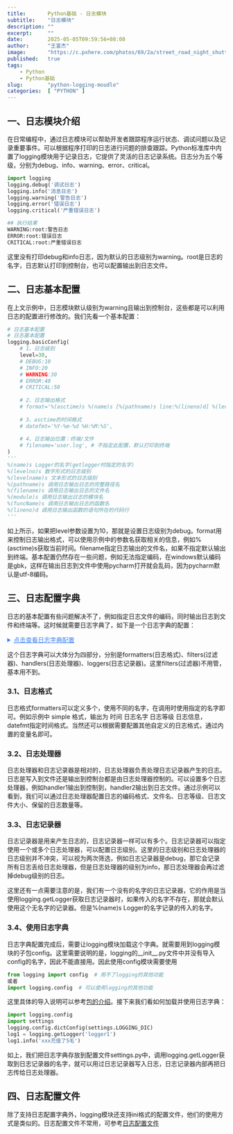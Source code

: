 ```yaml
---
title:       Python基础 - 日志模块
subtitle:    "日志模块"
description: ""
excerpt:     ""
date:        2025-05-05T09:59:56+08:00
author:      "王富杰"
image:       "https://c.pxhere.com/photos/69/2a/street_road_night_shutter_speed_transport_highway_history_architecture-1071668.jpg!d"
published:   true
tags:
    - Python
    - Python基础
slug:        "python-logging-moudle"
categories:  [ "PYTHON" ]
---
```


## 一、日志模块介绍
在日常编程中，通过日志模块可以帮助开发者跟踪程序运行状态、调试问题以及记录重要事件。可以根据程序打印的日志进行问题的排查跟踪。Python标准库中内置了logging模块用于记录日志，它提供了灵活的日志记录系统。日志分为五个等级，分别为debug、info、warning、error、critical。
```python
import logging
logging.debug('调试日志')
logging.info('消息日志')
logging.warning('警告日志')
logging.error('错误日志')
logging.critical('严重错误日志')

## 执行结果
WARNING:root:警告日志
ERROR:root:错误日志
CRITICAL:root:严重错误日志
```
这里没有打印debug和info日志，因为默认的日志级别为warning。root是日志的名字，日志默认打印到控制台，也可以配置输出到日志文件。

## 二、日志基本配置
在上文示例中，日志模块默认级别为warning且输出到控制台，这些都是可以利用日志的配置进行修改的。我们先看一个基本配置：
```python
# 日志基本配置
# 日志基本配置
logging.basicConfig(
    # 1、日志级别
    level=30,
    # DEBUG:10
    # INFO:20
    # WARNING:30
    # ERROR:40
    # CRITICAL:50
    
    # 2、日志输出格式
    # format='%(asctime)s %(name)s [%(pathname)s line:%(lineno)d] %(levelname)s %(message)s',
    
    # 3、asctime的时间格式
    # datefmt='%Y-%m-%d %H:%M:%S',
    
    # 4、日志输出位置：终端/文件
    # filename='user.log', # 不指定此配置，默认打印到终端
)
'''
%(name)s Logger的名字(getlogger时指定的名字)
%(levelno)s 数字形式的日志级别
%(levelname)s 文本形式的日志级别
%(pathname)s 调用日志输出日志的完整路径名
%(filename)s 调用日志输出日志的文件名
%(module)s 调用日志输出日志的模块名
%(funcName)s 调用日志输出日志的函数名
%(lineno)d 调用日志输出函数的语句所在的代码行
'''
```
如上所示，如果把level参数设置为10，那就是设置日志级别为debug。format用来控制日志输出格式，可以使用示例中的参数名获取相关的信息，例如%(asctime)s获取当前时间。filename指定日志输出的文件名，如果不指定默认输出到终端。基本配置仍然存在一些问题，例如无法指定编码，在windows默认编码是gbk，这样在输出日志到文件中使用pycharm打开就会乱码，因为pycharm默认是utf-8编码。

## 三、日志配置字典
日志的基本配置有些问题解决不了，例如指定日志文件的编码，同时输出日志到文件和终端等。这时候就需要日志字典了，如下是一个日志字典的配置：
<details>
 <summary style="cursor: pointer; color: #3b82f6; text-decoration: underline;">
    点击查看日志字典配置
</summary>

```python
# 日志配置字典
LOGGING_DIC = {
    'version': 1.0,
    'disable_existing_loggers': False,
    # 日志格式
    'formatters': {
        'standard': {
            'format': '%(asctime)s %(threadName)s:%(thread)d [%(name)s] %(levelname)s [%(pathname)s:%(lineno)d] %(message)s',
            'datefmt': '%Y-%m-%d %H:%M:%S',
        },
        'simple': {
            'format': '%(asctime)s [%(name)s] %(levelname)s  %(message)s',
            'datefmt': '%Y-%m-%d %H:%M:%S',
        },
        'test': {
            'format': '%(asctime)s %(message)s',
        },
    },
    'filters': {},
    # 日志处理器
    'handlers': {
        'console_debug_handler': {
            'level': 'WARNING',  # 日志处理的级别限制
            'class': 'logging.StreamHandler',  # 输出到终端
            'formatter': 'simple'  # 日志格式
        },
        'file_info_handler': {
            'level': 'INFO',
            'class': 'logging.handlers.RotatingFileHandler',  # 保存到文件,日志轮转
            'filename': 'abc.log',
            'maxBytes': 800,  # 日志大小 10M
            'backupCount': 3,  # 日志文件保存数量限制
            'encoding': 'utf-8',
            'formatter': 'standard',
        },
        'file_debug_handler': {
            'level': 'DEBUG',
            'class': 'logging.FileHandler',  # 保存到文件
            'filename': 'test.log',	 # 日志存放的路径
            'encoding': 'utf-8',	# 日志文件的编码
            'formatter': 'test',
        },
        'file_deal_handler': {
            'level': 'INFO',
            'class': 'logging.FileHandler',  # 保存到文件
            'filename': 'deal.log',  # 日志存放的路径
            'encoding': 'utf-8',  # 日志文件的编码
            'formatter': 'standard',
        },
        'file_operate_handler': {
            'level': 'INFO',
            'class': 'logging.FileHandler',  # 保存到文件
            'filename': 'operate.log',  # 日志存放的路径
            'encoding': 'utf-8',  # 日志文件的编码
            'formatter': 'standard',
        },
    },
    # 日志记录器
    'loggers': {
        'logger1': {  # 导入时logging.getLogger时使用的app_name
            'handlers': ['console_debug_handler'],  # 日志分配到哪个handlers中
            'level': 'DEBUG',  # 日志记录的级别限制
            'propagate': False,  # 默认为True，向上（更高级别的logger）传递，设置为False即可，否则会一份日志向上层层传递
        },
        'logger2': {
            'handlers': ['console_debug_handler', 'file_debug_handler'],
            'level': 'INFO',
            'propagate': False,
        },
        '': {      # 名字匹配不上就用没有名字的这个
            'handlers': ['console_debug_handler', 'file_info_handler'],
            'level': 'INFO',
            'propagate': False,
        },
        '用户操作': {
            'handlers': ['console_debug_handler', 'file_operate_handler'],
            'level': 'INFO',
            'propagate': False,
        },
    }
}
```
</details>

这个日志字典可以大体分为四部分，分别是formatters(日志格式)、filters(过滤器)、handlers(日志处理器)、loggers(日志记录器)。这里filters(过滤器)不用管，基本用不到。

### 3.1、日志格式
日志格式formatters可以定义多个，使用不同的名字，在调用时使用指定的名字即可。例如示例中 simple 格式，输出为 时间 日志名字 日志等级  日志信息，datefmt指定时间格式。当然还可以根据需要配置其他自定义的日志格式，通过内置的变量名即可。

### 3.2、日志处理器
日志处理器和日志记录器是相对的，日志处理器负责处理日志记录器产生的日志。日志是写入到文件还是输出到控制台都是由日志处理器控制的。可以设置多个日志处理器，例如handler1输出到控制到，handler2输出到日志文件。通过示例可以看到，我们可以通过日志处理器配置日志的编码格式、文件名、日志等级、日志文件大小、保留的日志数量等。

### 3.3、日志记录器
日志记录器是用来产生日志的，日志记录器一样可以有多个。日志记录器可以指定使用一个或多个日志处理器，可以配置日志级别。这里的日志级别和日志处理器的日志级别并不冲突，可以视为两次筛选，例如日志记录器是debug，那它会记录所有日志丢给日志处理器，但是日志处理器的级别为info，那日志处理器会再过滤掉debug级别的日志。

这里还有一点需要注意的是，我们有一个没有的名字的日志记录器，它的作用是当使用logging.getLogger获取日志记录器时，如果传入的名字不存在，那就会默认使用这个无名字的记录器。但是%(name)s Logger的名字记录的传入的名字。

### 3.4、使用日志字典
日志字典配置完成后，需要让logging模块加载这个字典。就需要用到logging模块的子包config。这里需要说明的是，logging的__init__.py文件中并没有导入config的名字，因此不能直接用。因此使用config模块需要使用
```python
from logging import config  # 用不了logging的其他功能
或者
import logging.config  # 可以使用logging的其他功能
```
这里具体的导入说明可以参考[包的介绍](/2025/04/18/python-package/)。接下来我们看如何加载并使用日志字典：
```python
import logging.config 
import settings
logging.config.dictConfig(settings.LOGGING_DIC)
log1 = logging.getLogger('logger1')
log1.info('xxx充值了5毛')
```
如上，我们把日志字典存放到配置文件settings.py中，调用logging.getLogger获取到日志记录器的名字，就可以用过日志记录器写入日志，日志记录器内部再把日志传给日志处理器。


## 四、日志配置文件
除了支持日志配置字典外，logging模块还支持ini格式的配置文件，他们的使用方式是类似的。日志配置文件不常用，可参考[日志配置文件]([/2025/04/18/python-package/](https://www.aliyundrive.com/s/XFB9gh3KApd/folder/647b1180de24778561a74d48b0ab56bb8c28668d))